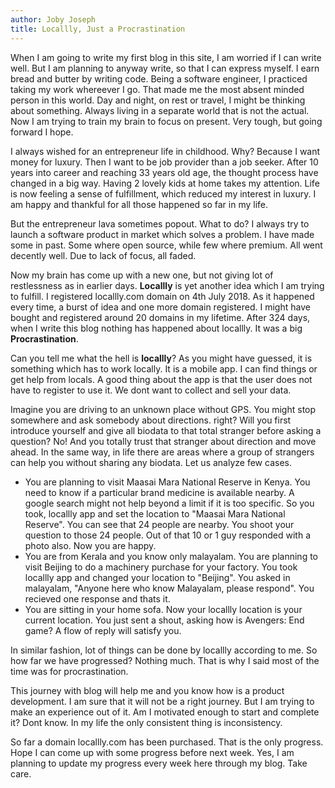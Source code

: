 ```yaml
---
author: Joby Joseph
title: Locallly, Just a Procrastination
---
```


When I am going to write my first blog in this site, I am worried if I can write well. But I am planning to anyway write, so that I can express myself. I earn bread and butter by writing code. Being a software engineer, I practiced taking my work whereever I go. That made me the most absent minded person in this world. Day and night, on rest or travel, I might be thinking about something. Always living in a separate world that is not the actual. Now I am trying to train my brain to focus on present. Very tough, but going forward I hope.

I always wished for an entrepreneur life in childhood. Why? Because I want money for luxury. Then I want to be job provider than a job seeker. After 10 years into career and reaching 33 years old age, the thought process have changed in a big way. Having 2 lovely kids at home takes my attention. Life is now feeling a sense of fulfillment, which reduced my interest in luxury. I am happy and thankful for all those happened so far in my life.

But the entrepreneur lava sometimes popout. What to do? I always try to launch a software product in market which solves a problem. I have made some in past. Some where open source, while few where premium. All went decently well. Due to lack of focus, all faded.

Now my brain has come up with a new one, but not giving lot of restlessness as in earlier days. **Locallly** is yet another idea which I am trying to fulfill. I registered locallly.com domain on 4th July 2018. As it happened every time, a burst of idea and one more domain registered. I might have bought and registered around 20 domains in my lifetime. After 324 days, when I write this blog nothing has happened about locallly. It was a big **Procrastination**.

Can you tell me what the hell is **locallly**? As you might have guessed, it is something which has to work locally. It is a mobile app. I can find things or get help from locals. A good thing about the app is that the user does not have to register to use it. We dont want to collect and sell your data.

Imagine you are driving to an unknown place without GPS. You might stop somewhere and ask somebody about directions. right? Will you first introduce yourself and give all biodata to that total stranger before asking a question? No! And you totally trust that stranger about direction and move ahead. In the same way, in life there are areas where a group of strangers can help you without sharing any biodata. Let us analyze few cases.

- You are planning to visit Maasai Mara National Reserve in Kenya. You need to know if a particular brand medicine is available nearby. A google search might not help beyond a limit if it is too specific. So you took, locallly app and set the location to "Maasai Mara National Reserve". You can see that 24 people are nearby. You shoot your question to those 24 people. Out of that 10 or 1 guy responded with a photo also. Now you are happy.
- You are from Kerala and you know only malayalam. You are planning to visit Beijing to do a machinery purchase for your factory. You took locallly app and changed your location to "Beijing". You asked in malayalam, "Anyone here who know Malayalam, please respond". You recieved one response and thats it.
- You are sitting in your home sofa. Now your locallly location is your current location. You just sent a shout, asking how is Avengers: End game? A flow of reply will satisfy you.

In similar fashion, lot of things can be done by locallly according to me. So how far we have progressed? Nothing much. That is why I said most of the time was for procrastination.

This journey with blog will help me and you know how is a product development. I am sure that it will not be a right journey. But I am trying to make an experience out of it. Am I motivated enough to start and complete it? Dont know. In my life the only consistent thing is inconsistency.

So far a domain locallly.com has been purchased. That is the only progress. Hope I can come up with some progress before next week. Yes, I am planning to update my progress every week here through my blog. Take care.
